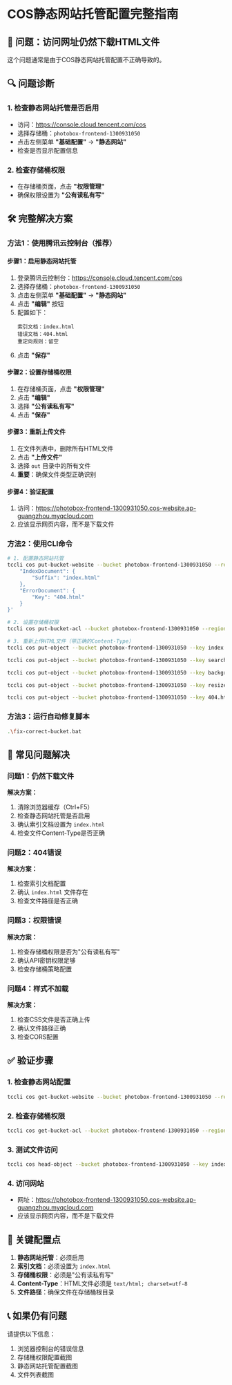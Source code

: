 # COS静态网站托管配置完整指南

## 🚨 问题：访问网址仍然下载HTML文件

这个问题通常是由于COS静态网站托管配置不正确导致的。

## 🔍 问题诊断

### 1. 检查静态网站托管是否启用
- 访问：https://console.cloud.tencent.com/cos
- 选择存储桶：`photobox-frontend-1300931050`
- 点击左侧菜单 **"基础配置"** → **"静态网站"**
- 检查是否显示配置信息

### 2. 检查存储桶权限
- 在存储桶页面，点击 **"权限管理"**
- 确保权限设置为 **"公有读私有写"**

## 🛠️ 完整解决方案

### 方法1：使用腾讯云控制台（推荐）

#### 步骤1：启用静态网站托管
1. 登录腾讯云控制台：https://console.cloud.tencent.com/cos
2. 选择存储桶：`photobox-frontend-1300931050`
3. 点击左侧菜单 **"基础配置"** → **"静态网站"**
4. 点击 **"编辑"** 按钮
5. 配置如下：
   ```
   索引文档：index.html
   错误文档：404.html
   重定向规则：留空
   ```
6. 点击 **"保存"**

#### 步骤2：设置存储桶权限
1. 在存储桶页面，点击 **"权限管理"**
2. 点击 **"编辑"**
3. 选择 **"公有读私有写"**
4. 点击 **"保存"**

#### 步骤3：重新上传文件
1. 在文件列表中，删除所有HTML文件
2. 点击 **"上传文件"**
3. 选择 `out` 目录中的所有文件
4. **重要**：确保文件类型正确识别

#### 步骤4：验证配置
1. 访问：https://photobox-frontend-1300931050.cos-website.ap-guangzhou.myqcloud.com
2. 应该显示网页内容，而不是下载文件

### 方法2：使用CLI命令

```bash
# 1. 配置静态网站托管
tccli cos put-bucket-website --bucket photobox-frontend-1300931050 --region ap-guangzhou --website-configuration '{
    "IndexDocument": {
        "Suffix": "index.html"
    },
    "ErrorDocument": {
        "Key": "404.html"
    }
}'

# 2. 设置存储桶权限
tccli cos put-bucket-acl --bucket photobox-frontend-1300931050 --region ap-guangzhou --acl public-read

# 3. 重新上传HTML文件（带正确的Content-Type）
tccli cos put-object --bucket photobox-frontend-1300931050 --key index.html --body out/index.html --region ap-guangzhou --content-type "text/html; charset=utf-8"

tccli cos put-object --bucket photobox-frontend-1300931050 --key search.html --body out/search.html --region ap-guangzhou --content-type "text/html; charset=utf-8"

tccli cos put-object --bucket photobox-frontend-1300931050 --key background.html --body out/background.html --region ap-guangzhou --content-type "text/html; charset=utf-8"

tccli cos put-object --bucket photobox-frontend-1300931050 --key resize.html --body out/resize.html --region ap-guangzhou --content-type "text/html; charset=utf-8"

tccli cos put-object --bucket photobox-frontend-1300931050 --key 404.html --body out/404.html --region ap-guangzhou --content-type "text/html; charset=utf-8"
```

### 方法3：运行自动修复脚本

```bash
.\fix-correct-bucket.bat
```

## 🔧 常见问题解决

### 问题1：仍然下载文件
**解决方案：**
1. 清除浏览器缓存（Ctrl+F5）
2. 检查静态网站托管是否启用
3. 确认索引文档设置为 `index.html`
4. 检查文件Content-Type是否正确

### 问题2：404错误
**解决方案：**
1. 检查索引文档配置
2. 确认 `index.html` 文件存在
3. 检查文件路径是否正确

### 问题3：权限错误
**解决方案：**
1. 检查存储桶权限是否为"公有读私有写"
2. 确认API密钥权限足够
3. 检查存储桶策略配置

### 问题4：样式不加载
**解决方案：**
1. 检查CSS文件是否正确上传
2. 确认文件路径正确
3. 检查CORS配置

## ✅ 验证步骤

### 1. 检查静态网站配置
```bash
tccli cos get-bucket-website --bucket photobox-frontend-1300931050 --region ap-guangzhou
```

### 2. 检查存储桶权限
```bash
tccli cos get-bucket-acl --bucket photobox-frontend-1300931050 --region ap-guangzhou
```

### 3. 测试文件访问
```bash
tccli cos head-object --bucket photobox-frontend-1300931050 --key index.html --region ap-guangzhou
```

### 4. 访问网站
- 网址：https://photobox-frontend-1300931050.cos-website.ap-guangzhou.myqcloud.com
- 应该显示网页内容，而不是下载文件

## 🎯 关键配置点

1. **静态网站托管**：必须启用
2. **索引文档**：必须设置为 `index.html`
3. **存储桶权限**：必须是"公有读私有写"
4. **Content-Type**：HTML文件必须是 `text/html; charset=utf-8`
5. **文件路径**：确保文件在存储桶根目录

## 📞 如果仍有问题

请提供以下信息：
1. 浏览器控制台的错误信息
2. 存储桶权限配置截图
3. 静态网站托管配置截图
4. 文件列表截图
